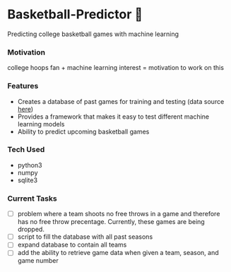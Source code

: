# Basketball-Predictor :basketball:
Predicting college basketball games with machine learning 

### Motivation
college hoops fan + machine learning interest = motivation to work on this

### Features
- Creates a database of past games for training and testing (data source [here](https://www.sports-reference.com/cbb/))
- Provides a framework that makes it easy to test different machine learning models
- Ability to predict upcoming basketball games

### Tech Used
- python3
- numpy
- sqlite3

### Current Tasks
- [ ] problem where a team shoots no free throws in a game and therefore has no
free throw precentage.  Currently, these games are being dropped. 
- [ ] script to fill the database with all past seasons
- [ ] expand database to contain all teams
- [ ] add the ability to retrieve game data when given a team, season, and game number
